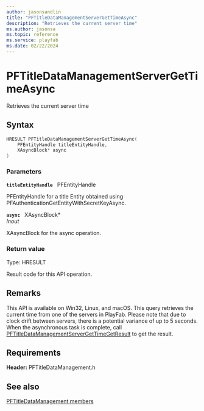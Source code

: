 ```yaml
---
author: jasonsandlin
title: "PFTitleDataManagementServerGetTimeAsync"
description: "Retrieves the current server time"
ms.author: jasonsa
ms.topic: reference
ms.service: playfab
ms.date: 02/22/2024
---
```


# PFTitleDataManagementServerGetTimeAsync  

Retrieves the current server time  

## Syntax  
  
```cpp
HRESULT PFTitleDataManagementServerGetTimeAsync(  
    PFEntityHandle titleEntityHandle,  
    XAsyncBlock* async  
)  
```  
  
### Parameters  
  
**`titleEntityHandle`** &nbsp; PFEntityHandle  
  
PFEntityHandle for a title Entity obtained using PFAuthenticationGetEntityWithSecretKeyAsync.  
  
**`async`** &nbsp; XAsyncBlock*  
*_Inout_*  
  
XAsyncBlock for the async operation.  
  
  
### Return value
Type: HRESULT
  
Result code for this API operation.
  
## Remarks  
  
This API is available on Win32, Linux, and macOS. This query retrieves the current time from one of the servers in PlayFab. Please note that due to clock drift between servers, there is a potential variance of up to 5 seconds. When the asynchronous task is complete, call [PFTitleDataManagementServerGetTimeGetResult](pftitledatamanagementservergettimegetresult.md) to get the result.
  
## Requirements  
  
**Header:** PFTitleDataManagement.h
  
## See also  
[PFTitleDataManagement members](../pftitledatamanagement_members.md)  

  
  
